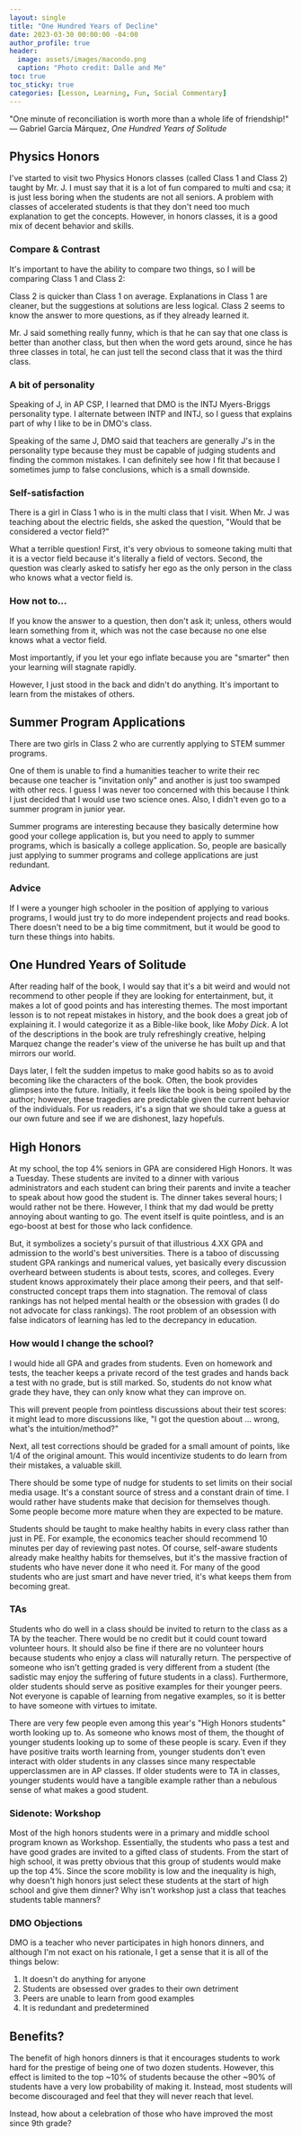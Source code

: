 ```yaml
---
layout: single
title: "One Hundred Years of Decline"
date: 2023-03-30 00:00:00 -04:00
author_profile: true
header: 
  image: assets/images/macondo.png
  caption: "Photo credit: Dalle and Me"
toc: true
toc_sticky: true
categories: [Lesson, Learning, Fun, Social Commentary]
---
```


"One minute of reconciliation is worth more than a whole life of friendship!" — Gabriel García Márquez, *One Hundred Years of Solitude*

## Physics Honors
I've started to visit two Physics Honors classes (called Class 1 and Class 2) taught by Mr. J. I must say that it is a lot of fun compared to multi and csa; it is just less boring when the students are not all seniors. A problem with classes of accelerated students is that they don't need too much explanation to get the concepts. However, in honors classes, it is a good mix of decent behavior and skills. 

### Compare & Contrast
It's important to have the ability to compare two things, so I will be comparing Class 1 and Class 2:

Class 2 is quicker than Class 1 on average. Explanations in Class 1 are cleaner, but the suggestions at solutions are less logical. Class 2 seems to know the answer to more questions, as if they already learned it. 

Mr. J said something really funny, which is that he can say that one class is better than another class, but then when the word gets around, since he has three classes in total, he can just tell the second class that it was the third class. 

### A bit of personality
Speaking of J, in AP CSP, I learned that DMO is the INTJ Myers-Briggs personality type. I alternate between INTP and INTJ, so I guess that explains part of why I like to be in DMO's class. 

Speaking of the same J, DMO said that teachers are generally J's in the personality type because they must be capable of judging students and finding the common mistakes. I can definitely see how I fit that because I sometimes jump to false conclusions, which is a small downside. 

### Self-satisfaction
There is a girl in Class 1 who is in the multi class that I visit. When Mr. J was teaching about the electric fields, she asked the question, "Would that be considered a vector field?"

What a terrible question! First, it's very obvious to someone taking multi that it is a vector field because it's literally a field of vectors. Second, the question was clearly asked to satisfy her ego as the only person in the class who knows what a vector field is. 

### How not to...
If you know the answer to a question, then don't ask it; unless, others would learn something from it, which was not the case because no one else knows what a vector field. 

Most importantly, if you let your ego inflate because you are "smarter" then your learning will stagnate rapidly.

However, I just stood in the back and didn't do anything. It's important to learn from the mistakes of others.  

## Summer Program Applications
There are two girls in Class 2 who are currently applying to STEM summer programs. 

One of them is unable to find a humanities teacher to write their rec because one teacher is "invitation only" and another is just too swamped with other recs. I guess I was never too concerned with this because I think I just decided that I would use two science ones. Also, I didn't even go to a summer program in junior year. 

Summer programs are interesting because they basically determine how good your college application is, but you need to apply to summer programs, which is basically a college application. So, people are basically just applying to summer programs and college applications are just redundant. 

### Advice
If I were a younger high schooler in the position of applying to various programs, I would just try to do more independent projects and read books. There doesn't need to be a big time commitment, but it would be good to turn these things into habits. 

## One Hundred Years of Solitude
After reading half of the book, I would say that it's a bit weird and would not recommend to other people if they are looking for entertainment, but, it makes a lot of good points and has interesting themes. The most important lesson is to not repeat mistakes in history, and the book does a great job of explaining it. I would categorize it as a Bible-like book, like *Moby Dick*. A lot of the descriptions in the book are truly refreshingly creative, helping Marquez change the reader's view of the universe he has built up and that mirrors our world. 

Days later, I felt the sudden impetus to make good habits so as to avoid becoming like the characters of the book. Often, the book provides glimpses into the future. Initially, it feels like the book is being spoiled by the author; however, these tragedies are predictable given the current behavior of the individuals. For us readers, it's a sign that we should take a guess at our own future and see if we are dishonest, lazy hopefuls.

## High Honors
At my school, the top 4% seniors in GPA are considered High Honors. It was a Tuesday. These students are invited to a dinner with various administrators and each student can bring their parents and invite a teacher to speak about how good the student is. The dinner takes several hours; I would rather not be there. However, I think that my dad would be pretty annoying about wanting to go. The event itself is quite pointless, and is an ego-boost at best for those who lack confidence.

But, it symbolizes a society's pursuit of that illustrious 4.XX GPA and admission to the world's best universities. There is a taboo of discussing student GPA rankings and numerical values, yet basically every discussion overheard between students is about tests, scores, and colleges. Every student knows approximately their place among their peers, and that self-constructed concept traps them into stagnation. The removal of class rankings has not helped mental health or the obsession with grades (I do not advocate for class rankings). The root problem of an obsession with false indicators of learning has led to the decrepancy in education. 

### How would I change the school?
I would hide all GPA and grades from students. Even on homework and tests, the teacher keeps a private record of the test grades and hands back a test with no grade, but is still marked. So, students do not know what grade they have, they can only know what they can improve on. 

This will prevent people from pointless discussions about their test scores: it might lead to more discussions like, "I got the question about ... wrong, what's the intuition/method?" 

Next, all test corrections should be graded for a small amount of points, like 1/4 of the original amount. This would incentivize students to do learn from their mistakes, a valuable skill. 

There should be some type of nudge for students to set limits on their social media usage. It's a constant source of stress and a constant drain of time. I would rather have students make that decision for themselves though. Some people become more mature when they are expected to be mature. 

Students should be taught to make healthy habits in every class rather than just in PE. For example, the economics teacher should recommend 10 minutes per day of reviewing past notes. Of course, self-aware students already make healthy habits for themselves, but it's the massive fraction of students who have never done it who need it. For many of the good students who are just smart and have never tried, it's what keeps them from becoming great.

### TAs 
Students who do well in a class should be invited to return to the class as a TA by the teacher. There would be no credit but it could count toward volunteer hours. It should also be fine if there are no volunteer hours because students who enjoy a class will naturally return. The perspective of someone who isn't getting graded is very different from a student (the sadistic may enjoy the suffering of future students in a class). Furthermore, older students should serve as positive examples for their younger peers. Not everyone is capable of learning from negative examples, so it is better to have someone with virtues to imitate. 

There are very few people even among this year's "High Honors students" worth looking up to. As someone who knows most of them, the thought of younger students looking up to some of these people is scary. Even if they have positive traits worth learning from, younger students don't even interact with older students in any classes since many respectable upperclassmen are in AP classes. If older students were to TA in classes, younger students would have a tangible example rather than a nebulous sense of what makes a good student. 

### Sidenote: Workshop
Most of the high honors students were in a primary and middle school program known as Workshop. Essentially, the students who pass a test and have good grades are invited to a gifted class of students. From the start of high school, it was pretty obvious that this group of students would make up the top 4%. Since the score mobility is low and the inequality is high, why doesn't high honors just select these students at the start of high school and give them dinner? Why isn't workshop just a class that teaches students table manners?

### DMO Objections
DMO is a teacher who never participates in high honors dinners, and although I'm not exact on his rationale, I get a sense that it is all of the things below:
1. It doesn't do anything for anyone
2. Students are obsessed over grades to their own detriment
3. Peers are unable to learn from good examples
4. It is redundant and predetermined

## Benefits?
The benefit of high honors dinners is that it encourages students to work hard for the prestige of being one of two dozen students. However, this effect is limited to the top ~10% of students because the other ~90% of students have a very low probability of making it. Instead, most students will become discouraged and feel that they will never reach that level. 

Instead, how about a celebration of those who have improved the most since 9th grade?